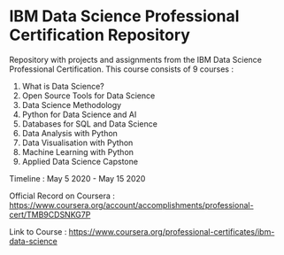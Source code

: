 # IBM Data Science Professional Certification Repository

Repository with projects and assignments from the IBM Data Science Professional Certification.
This course consists of 9 courses : 

1) What is Data Science?
2) Open Source Tools for Data Science 
3) Data Science Methodology 
4) Python for Data Science and AI 
5) Databases for SQL and Data Science
6) Data Analysis with Python 
7) Data Visualisation with Python 
8) Machine Learning with Python 
9) Applied Data Science Capstone

Timeline : May 5 2020 - May 15 2020

Official Record on Coursera : https://www.coursera.org/account/accomplishments/professional-cert/TMB9CDSNKG7P

Link to Course : https://www.coursera.org/professional-certificates/ibm-data-science
